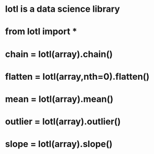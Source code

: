 # lotl is a data science library

#

# from lotl import *

#

# chain = lotl(array).chain()

# flatten = lotl(array,nth=0).flatten()

# mean = lotl(array).mean()

# outlier = lotl(array).outlier()

# slope = lotl(array).slope()


